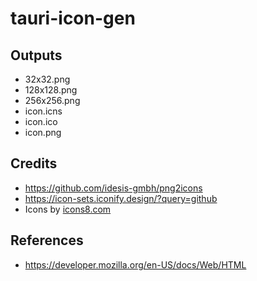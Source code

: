 # tauri-icon-gen

## Outputs
- 32x32.png
- 128x128.png
- 256x256.png
- icon.icns
- icon.ico
- icon.png

## Credits
- https://github.com/idesis-gmbh/png2icons
- https://icon-sets.iconify.design/?query=github
- Icons by <a href="https://icons8.com/icon/set/favicon/color">icons8.com</a>

## References
- https://developer.mozilla.org/en-US/docs/Web/HTML